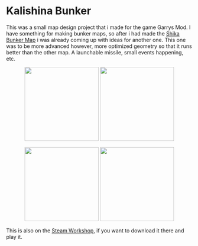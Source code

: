 # Kalishina Bunker
This was a small map design project that i made for the game Garrys Mod. I have something for making bunker maps, so after i had made the [Shika Bunker Map](https://github.com/kris701/Shika-Bunker) i was already coming up with ideas for another one. This one was to be more advanced however, more optimized geometry so that it runs better than the other map. A launchable missile, small events happening, etc.

<p align="center">
  <img height=200 src="https://user-images.githubusercontent.com/22596587/147488321-1aeb5607-44fc-4474-b7d9-90eb8c454660.png">
  <img height=200 src="https://user-images.githubusercontent.com/22596587/147488343-fdd9773a-490a-457f-a9f7-de3e0af55e0b.png">
</p>
<p align="center">
  <img height=200 src="https://user-images.githubusercontent.com/22596587/147488356-8d76a0c7-3f5c-49fa-aa7e-663f6e1d428f.png">
  <img height=200 src="https://user-images.githubusercontent.com/22596587/147488373-6e4a4a6a-194e-4743-9a1f-6e8a7855de71.png">
</p>

This is also on the [Steam Workshop](https://steamcommunity.com/sharedfiles/filedetails/?id=1877957281), if you want to download it there and play it.
